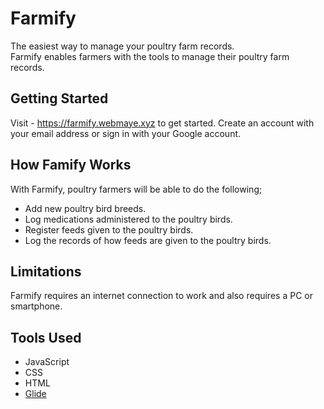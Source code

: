 # Farmify
The easiest way to manage your poultry farm records.  
Farmify enables farmers with the tools to manage their poultry farm records.

## Getting Started
Visit - https://farmify.webmaye.xyz to get started. Create an account with your email address or sign in with your Google account.

## How Famify Works
With Farmify, poultry farmers will be able to do the following;
- Add new poultry bird breeds.
- Log medications administered to the poultry birds.
- Register feeds given to the poultry birds.
- Log the records of how feeds are given to the poultry birds.

## Limitations
Farmify requires an internet connection to work and also requires a PC or smartphone.

## Tools Used
- JavaScript
- CSS
- HTML
- [Glide](https://glideapps.com)
